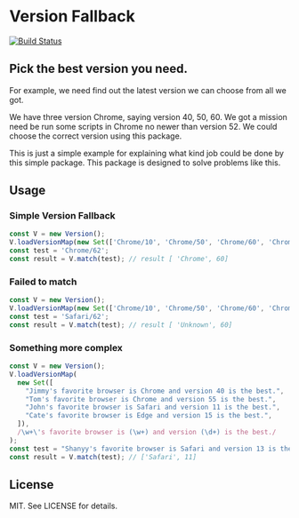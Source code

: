 # Version Fallback

[![Build Status](https://travis-ci.org/sleagon/fallback-version.svg?branch=master)](https://travis-ci.org/sleagon/fallback-version)


## Pick the best version you need.

For example, we need find out the latest version we can choose from all we got.

We have three version Chrome, saying version 40, 50, 60. We got a mission need be run some scripts in Chrome no newer than version 52. We could choose the correct version using this package.

This is just a simple example for explaining what kind job could be done by this simple package. This package is designed to solve problems like this.

## Usage

### Simple Version Fallback

```javascript
const V = new Version();
V.loadVersionMap(new Set(['Chrome/10', 'Chrome/50', 'Chrome/60', 'Chrome/65']));
const test = 'Chrome/62';
const result = V.match(test); // result [ 'Chrome', 60]
```

### Failed to match

```javascript
const V = new Version();
V.loadVersionMap(new Set(['Chrome/10', 'Chrome/50', 'Chrome/60', 'Chrome/65']));
const test = 'Safari/62';
const result = V.match(test); // result [ 'Unknown', 60]
```

### Something more complex

```javascript
const V = new Version();
V.loadVersionMap(
  new Set([
    "Jimmy's favorite browser is Chrome and version 40 is the best.",
    "Tom's favorite browser is Chrome and version 55 is the best.",
    "John's favorite browser is Safari and version 11 is the best.",
    "Cate's favorite browser is Edge and version 15 is the best.",
  ]),
  /\w+\'s favorite browser is (\w+) and version (\d+) is the best./
);
const test = "Shanyy's favorite browser is Safari and version 13 is the best.";
const result = V.match(test); // ['Safari', 11]
```

## License
MIT. See LICENSE for details.
